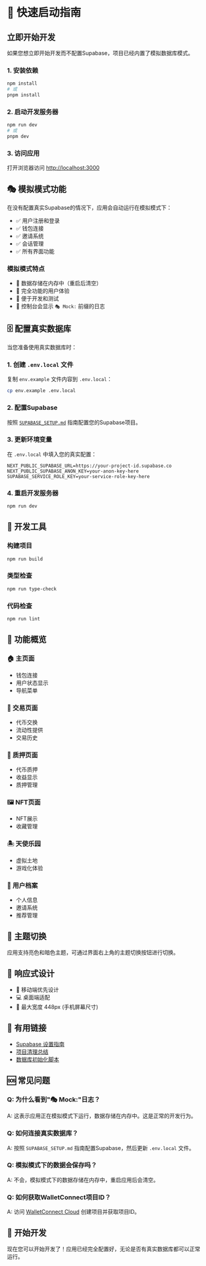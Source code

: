 # 🚀 快速启动指南

## 立即开始开发

如果您想立即开始开发而不配置Supabase，项目已经内置了模拟数据库模式。

### 1. 安装依赖

```bash
npm install
# 或
pnpm install
```

### 2. 启动开发服务器

```bash
npm run dev
# 或
pnpm dev
```

### 3. 访问应用

打开浏览器访问 [http://localhost:3000](http://localhost:3000)

## 🎭 模拟模式功能

在没有配置真实Supabase的情况下，应用会自动运行在模拟模式下：

- ✅ 用户注册和登录
- ✅ 钱包连接
- ✅ 邀请系统
- ✅ 会话管理
- ✅ 所有界面功能

### 模拟模式特点

- 🔄 数据存储在内存中（重启后清空）
- 🎯 完全功能的用户体验
- 🐛 便于开发和测试
- 📝 控制台会显示 `🎭 Mock:` 前缀的日志

## 🗄️ 配置真实数据库

当您准备使用真实数据库时：

### 1. 创建 `.env.local` 文件

复制 `env.example` 文件内容到 `.env.local`：

```bash
cp env.example .env.local
```

### 2. 配置Supabase

按照 [`SUPABASE_SETUP.md`](./SUPABASE_SETUP.md) 指南配置您的Supabase项目。

### 3. 更新环境变量

在 `.env.local` 中填入您的真实配置：

```env
NEXT_PUBLIC_SUPABASE_URL=https://your-project-id.supabase.co
NEXT_PUBLIC_SUPABASE_ANON_KEY=your-anon-key-here
SUPABASE_SERVICE_ROLE_KEY=your-service-role-key-here
```

### 4. 重启开发服务器

```bash
npm run dev
```

## 🔧 开发工具

### 构建项目

```bash
npm run build
```

### 类型检查

```bash
npm run type-check
```

### 代码检查

```bash
npm run lint
```

## 📱 功能概览

### 🏠 主页面
- 钱包连接
- 用户状态显示
- 导航菜单

### 💱 交易页面
- 代币交换
- 流动性提供
- 交易历史

### 🎯 质押页面
- 代币质押
- 收益显示
- 质押管理

### 🖼️ NFT页面
- NFT展示
- 收藏管理

### 🏝️ 天使乐园
- 虚拟土地
- 游戏化体验

### 👤 用户档案
- 个人信息
- 邀请系统
- 推荐管理

## 🎨 主题切换

应用支持亮色和暗色主题，可通过界面右上角的主题切换按钮进行切换。

## 📱 响应式设计

- 📱 移动端优先设计
- 💻 桌面端适配
- 🎯 最大宽度 448px (手机屏幕尺寸)

## 🔗 有用链接

- [Supabase 设置指南](./SUPABASE_SETUP.md)
- [项目清理总结](./CLEANUP_SUMMARY.md)
- [数据库初始化脚本](./scripts/supabase-init.sql)

## 🆘 常见问题

### Q: 为什么看到"🎭 Mock:"日志？
A: 这表示应用正在模拟模式下运行，数据存储在内存中。这是正常的开发行为。

### Q: 如何连接真实数据库？
A: 按照 `SUPABASE_SETUP.md` 指南配置Supabase，然后更新 `.env.local` 文件。

### Q: 模拟模式下的数据会保存吗？
A: 不会，模拟模式下的数据存储在内存中，重启应用后会清空。

### Q: 如何获取WalletConnect项目ID？
A: 访问 [WalletConnect Cloud](https://cloud.walletconnect.com) 创建项目并获取项目ID。

## 🎉 开始开发

现在您可以开始开发了！应用已经完全配置好，无论是否有真实数据库都可以正常运行。 